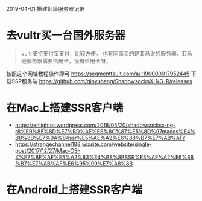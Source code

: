 2019-04-01 搭建翻墙服务器记录

# 去vultr买一台国外服务器
> vultr支持支付宝支付，比较方便。
> 也有同事买的是亚马逊的服务器，亚马逊服务器需要信用卡，没有信用卡呀。

按照这个网址教程操作即可
https://segmentfault.com/a/1190000017952445
下载SSR服务端 https://github.com/qinyuhang/ShadowsocksX-NG-R/releases

# 在Mac上搭建SSR客户端
- https://enlightor.wordpress.com/2018/05/20/shadowsocksx-ng-r8%E9%85%8D%E7%BD%AE%E6%8C%87%E5%8D%97macos%E4%B8%8B%E7%9A%84ssr%E5%AE%A2%E6%88%B7%E7%AB%AF/
- https://strangechannel188.wixsite.com/website/single-post/2017/12/27/Mac-OS-X%E7%8E%AF%E5%A2%83%E4%B8%8BSSR%E5%AE%A2%E6%88%B7%E7%AB%AF%E6%95%99%E7%A8%8B

# 在Android上搭建SSR客户端
